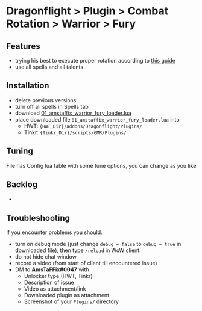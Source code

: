 # Dragonflight > Plugin > Combat Rotation > Warrior > Fury

## Features
- trying his best to execute proper rotation according to [this guide](https://www.wowhead.com/guide/classes/warrior/fury/rotation-cooldowns-pve-dps)
- use all spells and all talents

## Installation
- delete previous versions!
- turn off all spells in Spells tab
- download [01_amstaffix_warrior_fury_loader.lua](https://raw.githubusercontent.com/Dream-Weaver-GMR-Profiles-Plugins/public/master/plugins/retail/combat_rotation/warrior/fury/v1/01_amstaffix_warrior_fury_loader.lua)
- place downloaded file `01_amstaffix_warrior_fury_loader.lua` into
    - HWT: `{HWT_Dir}/addons/Dragonflight/Plugins/`
    - Tinkr: `{Tinkr_Dir}/scripts/GMR/Plugins/`

## Tuning
File has Config lua table with some tune options, you can change as you like

## Backlog
- 

## Troubleshooting
If you encounter problems you should:
- turn on debug mode (just change `debug = false` to `debug = true` in downloaded file), then type `/reload` in WoW client.
- do not hide chat window
- record a video (from start of client till encountered issue)
- DM to **AmsTaFFix#0047** with
    - Unlocker type (HWT, Tinkr)
    - Description of issue
    - Video as attachment/link
    - Downloaded plugin as attachment
    - Screenshot of your `Plugins/` directory
